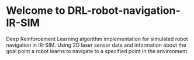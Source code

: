 # Welcome to DRL-robot-navigation-IR-SIM

Deep Reinforcement Learning algorithm implementation for simulated robot navigation in IR-SIM. Using 2D laser sensor data
and information about the goal point a robot learns to navigate to a specified point in the environment.
